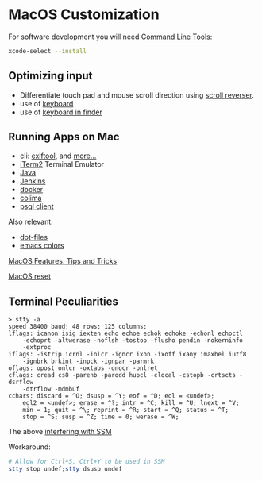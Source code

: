 # MacOS Customization

For software development you will need
[Command Line Tools](https://developer.apple.com/library/archive/technotes/tn2339/):

```sh
xcode-select --install
```

## Optimizing input

* Differentiate touch pad and mouse scroll direction using
[scroll reverser](https://pilotmoon.com/scrollreverser/).
* use of [keyboard](keyboard.html)
* use of [keyboard in finder](finder.html)

## Running Apps on Mac

* cli: [exiftool](/apps/cli-exiftool.html), and [more...](cli.html)
* [iTerm2](iTerm2.html) Terminal Emulator
* [Java](java.html)
* [Jenkins](jenkins.html)
* [docker](/apps/docker/docker-macos.html)
* [colima](/apps/docker/colima.html)
* [psql client](/apps/psql-client.html)

Also relevant:

* [dot-files](/apps/dot-files/)
* [emacs colors](/apps/emacs/)

[MacOS Features, Tips and Tricks](https://apple.stackexchange.com/questions/400/please-share-your-hidden-macos-features-or-tips-and-tricks)

[MacOS reset](reset.html)

## Terminal Peculiarities

```
> stty -a
speed 38400 baud; 48 rows; 125 columns;
lflags: icanon isig iexten echo echoe echok echoke -echonl echoctl
	-echoprt -altwerase -noflsh -tostop -flusho pendin -nokerninfo
	-extproc
iflags: -istrip icrnl -inlcr -igncr ixon -ixoff ixany imaxbel iutf8
	-ignbrk brkint -inpck -ignpar -parmrk
oflags: opost onlcr -oxtabs -onocr -onlret
cflags: cread cs8 -parenb -parodd hupcl -clocal -cstopb -crtscts -dsrflow
	-dtrflow -mdmbuf
cchars: discard = ^O; dsusp = ^Y; eof = ^D; eol = <undef>;
	eol2 = <undef>; erase = ^?; intr = ^C; kill = ^U; lnext = ^V;
	min = 1; quit = ^\; reprint = ^R; start = ^Q; status = ^T;
	stop = ^S; susp = ^Z; time = 0; werase = ^W;
```

The above [interfering with SSM](https://github.com/aws/session-manager-plugin/issues/29)

Workaround:

```sh
# Allow for Ctrl+S, Ctrl+Y to be used in SSM
stty stop undef;stty dsusp undef
```
